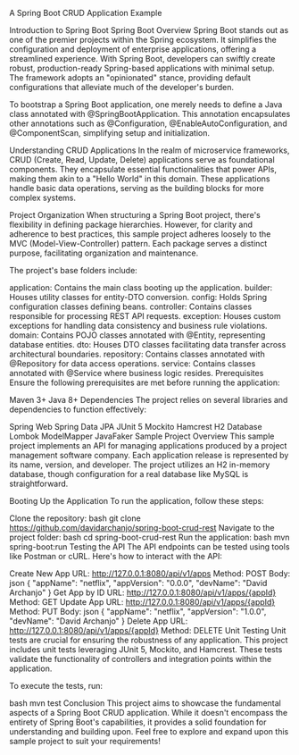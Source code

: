 A Spring Boot CRUD Application Example

Introduction to Spring Boot
Spring Boot Overview
Spring Boot stands out as one of the premier projects within the Spring ecosystem. It simplifies the configuration and deployment of enterprise applications, offering a streamlined experience. With Spring Boot, developers can swiftly create robust, production-ready Spring-based applications with minimal setup. The framework adopts an "opinionated" stance, providing default configurations that alleviate much of the developer's burden.

To bootstrap a Spring Boot application, one merely needs to define a Java class annotated with @SpringBootApplication. This annotation encapsulates other annotations such as @Configuration, @EnableAutoConfiguration, and @ComponentScan, simplifying setup and initialization.

Understanding CRUD Applications
In the realm of microservice frameworks, CRUD (Create, Read, Update, Delete) applications serve as foundational components. They encapsulate essential functionalities that power APIs, making them akin to a "Hello World" in this domain. These applications handle basic data operations, serving as the building blocks for more complex systems.

Project Organization
When structuring a Spring Boot project, there's flexibility in defining package hierarchies. However, for clarity and adherence to best practices, this sample project adheres loosely to the MVC (Model-View-Controller) pattern. Each package serves a distinct purpose, facilitating organization and maintenance.

The project's base folders include:

application: Contains the main class booting up the application.
builder: Houses utility classes for entity-DTO conversion.
config: Holds Spring configuration classes defining beans.
controller: Contains classes responsible for processing REST API requests.
exception: Houses custom exceptions for handling data consistency and business rule violations.
domain: Contains POJO classes annotated with @Entity, representing database entities.
dto: Houses DTO classes facilitating data transfer across architectural boundaries.
repository: Contains classes annotated with @Repository for data access operations.
service: Contains classes annotated with @Service where business logic resides.
Prerequisites
Ensure the following prerequisites are met before running the application:

Maven 3+
Java 8+
Dependencies
The project relies on several libraries and dependencies to function effectively:

Spring Web
Spring Data JPA
JUnit 5
Mockito
Hamcrest
H2 Database
Lombok
ModelMapper
JavaFaker
Sample Project Overview
This sample project implements an API for managing applications produced by a project management software company. Each application release is represented by its name, version, and developer. The project utilizes an H2 in-memory database, though configuration for a real database like MySQL is straightforward.

Booting Up the Application
To run the application, follow these steps:

Clone the repository:
bash
git clone https://github.com/davidarchanjo/spring-boot-crud-rest
Navigate to the project folder:
bash
cd spring-boot-crud-rest
Run the application:
bash
mvn spring-boot:run
Testing the API
The API endpoints can be tested using tools like Postman or cURL. Here's how to interact with the API:

Create New App
URL: http://127.0.0.1:8080/api/v1/apps
Method: POST
Body:
json
{
  "appName": "netflix",
  "appVersion": "0.0.0",
  "devName": "David Archanjo"
}
Get App by ID
URL: http://127.0.0.1:8080/api/v1/apps/{appId}
Method: GET
Update App
URL: http://127.0.0.1:8080/api/v1/apps/{appId}
Method: PUT
Body:
json
{
  "appName": "netflix",
  "appVersion": "1.0.0",
  "devName": "David Archanjo"
}
Delete App
URL: http://127.0.0.1:8080/api/v1/apps/{appId}
Method: DELETE
Unit Testing
Unit tests are crucial for ensuring the robustness of any application. This project includes unit tests leveraging JUnit 5, Mockito, and Hamcrest. These tests validate the functionality of controllers and integration points within the application.

To execute the tests, run:

bash
mvn test
Conclusion
This project aims to showcase the fundamental aspects of a Spring Boot CRUD application. While it doesn't encompass the entirety of Spring Boot's capabilities, it provides a solid foundation for understanding and building upon. Feel free to explore and expand upon this sample project to suit your requirements!
